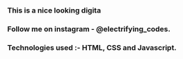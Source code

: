 ### This is a nice looking digita

### Follow me on instagram - @electrifying_codes.

### Technologies used :- HTML, CSS and Javascript.